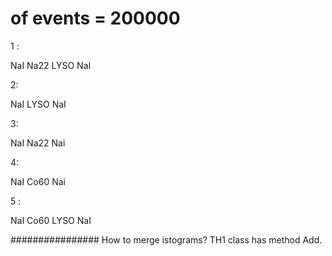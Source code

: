 # of events = 200000

1 : 

NaI Na22    LYSO    NaI

2:

NaI    LYSO    NaI

3:

NaI Na22        Nai

4:

NaI Co60        Nai

5 : 

NaI Co60    LYSO    NaI




################
How to merge istograms?
TH1 class has method Add.